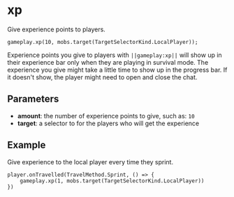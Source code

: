 # xp

Give experience points to players.

```sig
gameplay.xp(10, mobs.target(TargetSelectorKind.LocalPlayer));
```

Experience points you give to players with `||gameplay:xp||` will show up in their experience bar only when they are playing in survival mode. The experience you give might take a little time to show up in the progress bar. If it doesn't show, the player might need to open and close the chat.

## Parameters

* **amount**: the number of experience points to give, such as: `10`
* **target**: a selector to for the players who will get the experience

## Example

Give experience to the local player every time they sprint.

```blocks
player.onTravelled(TravelMethod.Sprint, () => {
    gameplay.xp(1, mobs.target(TargetSelectorKind.LocalPlayer))
})
```